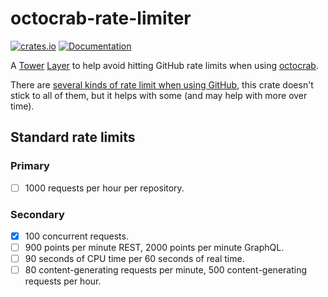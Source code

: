 # octocrab-rate-limiter

[![crates.io](https://img.shields.io/crates/d/octocrab-rate-limiter.svg)](https://crates.io/crates/octocrab-rate-limiter)
[![Documentation](https://docs.rs/octocrab-rate-limiter/badge.svg)](https://docs.rs/octocrab-rate-limiter/)

A [Tower](https://crates.io/crates/tower) [Layer](https://docs.rs/tower/latest/tower/trait.Layer.html) to help avoid hitting GitHub rate limits when using [octocrab](https://crates.io/crates/octocrab).

There are [several kinds of rate limit when using GitHub](https://docs.github.com/en/rest/using-the-rest-api/rate-limits-for-the-rest-api), this crate doesn't stick to all of them, but it helps with some (and may help with more over time).

## Standard rate limits

### Primary

- [ ] 1000 requests per hour per repository.

### Secondary

- [x] 100 concurrent requests.
- [ ] 900 points per minute REST, 2000 points per minute GraphQL.
- [ ] 90 seconds of CPU time per 60 seconds of real time.
- [ ] 80 content-generating requests per minute, 500 content-generating requests per hour.
